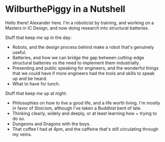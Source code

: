 # WilburthePiggy in a Nutshell
Hello there! Alexander here. I'm a roboticist by training, and working on a Masters in IC Design, and now doing research into structural batteries. 

Stuff that keep me up in the day:
- Robots, and the design process behind make a robot that's genuinely useful.
- Batteries, and how we can bridge the gap between cutting-edge structural batteries vs the need to implement them industrially.
- Presenting and public speaking for engineers, and the wonderful things that we could have if more engineers had the tools and skills to speak up and be heard.
- What to have for lunch.

Stuff that keep me up at night:
- Philosophies on how to live a good life, and a life worth living. I'm mostly in favor of Stoicism, although I've taken a Buddhist bent of late.
- Thinking clearly, widely and deeply, or at least learning how + trying to do so.
- Dungeons and Dragons with the boys.
- That coffee I had at 4pm, and the caffeine that's still circulating through my veins.


